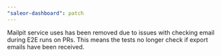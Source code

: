 ```yaml
---
"saleor-dashboard": patch
---
```


Mailpit service uses has been removed due to issues with checking email during E2E runs on PRs. This means the tests no longer check if export emails have been received.
